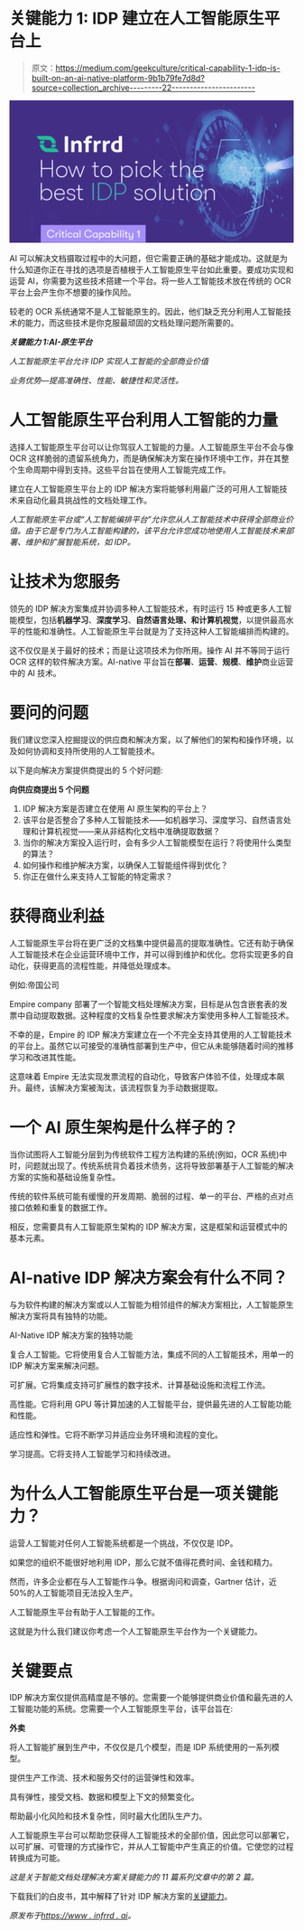 # 关键能力 1: IDP 建立在人工智能原生平台上

> 原文：<https://medium.com/geekculture/critical-capability-1-idp-is-built-on-an-ai-native-platform-9b1b79fe7d8d?source=collection_archive---------22----------------------->

![](img/200b852d2f594f172499dee7bdb194ff.png)

AI 可以解决文档摄取过程中的大问题，但它需要正确的基础才能成功。这就是为什么知道你正在寻找的选项是否植根于人工智能原生平台如此重要。要成功实现和运营 AI，你需要为这些技术搭建一个平台。将一些人工智能技术放在传统的 OCR 平台上会产生你不想要的操作风险。

较老的 OCR 系统通常不是人工智能原生的。因此，他们缺乏充分利用人工智能技术的能力，而这些技术是你克服最顽固的文档处理问题所需要的。

***关键能力 1:AI-原生平台***

*人工智能原生平台允许 IDP 实现人工智能的全部商业价值*

*业务优势—提高准确性、性能、敏捷性和灵活性。*

# 人工智能原生平台利用人工智能的力量

选择人工智能原生平台可以让你驾驭人工智能的力量。人工智能原生平台不会与像 OCR 这样脆弱的遗留系统角力，而是确保解决方案在操作环境中工作，并在其整个生命周期中得到支持。这些平台旨在使用人工智能完成工作。

建立在人工智能原生平台上的 IDP 解决方案将能够利用最广泛的可用人工智能技术来自动化最具挑战性的文档处理工作。

*人工智能原生平台或“人工智能编排平台”允许您从人工智能技术中获得全部商业价值。由于它是专门为人工智能构建的，该平台允许您成功地使用人工智能技术来部署、维护和扩展智能系统，如 IDP。*

# 让技术为您服务

领先的 IDP 解决方案集成并协调多种人工智能技术，有时运行 15 种或更多人工智能模型，包括**机器学习**、**深度学习**、**自然语言处理、**和**计算机视觉**，以提供最高水平的性能和准确性。人工智能原生平台就是为了支持这种人工智能编排而构建的。

这不仅仅是关于最好的技术；而是让这项技术为你所用。操作 AI 并不等同于运行 OCR 这样的软件解决方案。AI-native 平台旨在**部署**、**运营**、**规模**、**维护**商业运营中的 AI 技术。

# 要问的问题

我们建议您深入挖掘提议的供应商和解决方案，以了解他们的架构和操作环境，以及如何协调和支持所使用的人工智能技术。

以下是向解决方案提供商提出的 5 个好问题:

**向供应商提出 5 个问题**

1.  IDP 解决方案是否建立在使用 AI 原生架构的平台上？
2.  该平台是否整合了多种人工智能技术——如机器学习、深度学习、自然语言处理和计算机视觉——来从非结构化文档中准确提取数据？
3.  当你的解决方案投入运行时，会有多少人工智能模型在运行？将使用什么类型的算法？
4.  如何操作和维护解决方案，以确保人工智能组件得到优化？
5.  你正在做什么来支持人工智能的特定需求？

# 获得商业利益

人工智能原生平台将在更广泛的文档集中提供最高的提取准确性。它还有助于确保人工智能技术在企业运营环境中工作，并可以得到维护和优化。您将实现更多的自动化，获得更高的流程性能，并降低处理成本。

例如:帝国公司

Empire company 部署了一个智能文档处理解决方案，目标是从包含嵌套表的发票中自动提取数据。这种程度的文档复杂性要求解决方案使用多种人工智能技术。

不幸的是，Empire 的 IDP 解决方案建立在一个不完全支持其使用的人工智能技术的平台上。虽然它以可接受的准确性部署到生产中，但它从未能够随着时间的推移学习和改进其性能。

这意味着 Empire 无法实现发票流程的自动化，导致客户体验不佳，处理成本飙升。最终，该解决方案被淘汰，该流程恢复为手动数据提取。

# 一个 AI 原生架构是什么样子的？

当你试图将人工智能分层到为传统软件工程方法构建的系统(例如，OCR 系统)中时，问题就出现了。传统系统背负着技术债务，这将导致部署基于人工智能的解决方案的实施和基础设施复杂性。

传统的软件系统可能有缓慢的开发周期、脆弱的过程、单一的平台、严格的点对点接口依赖和重复的数据工作。

相反，您需要具有人工智能原生架构的 IDP 解决方案，这是框架和运营模式中的基本元素。

# AI-native IDP 解决方案会有什么不同？

与为软件构建的解决方案或以人工智能为相邻组件的解决方案相比，人工智能原生解决方案将具有独特的功能。

AI-Native IDP 解决方案的独特功能

复合人工智能。它将使用复合人工智能方法，集成不同的人工智能技术，用单一的 IDP 解决方案来解决问题。

可扩展。它将集成支持可扩展性的数字技术、计算基础设施和流程工作流。

高性能。它将利用 GPU 等计算加速的人工智能平台，提供最先进的人工智能功能和性能。

适应性和弹性。它将不断学习并适应业务环境和流程的变化。

学习提高。它将支持人工智能学习和持续改进。

# 为什么人工智能原生平台是一项关键能力？

运营人工智能对任何人工智能系统都是一个挑战，不仅仅是 IDP。

如果您的组织不能很好地利用 IDP，那么它就不值得花费时间、金钱和精力。

然而，许多企业都在与人工智能作斗争。根据询问和调查，Gartner 估计，近 50%的人工智能项目无法投入生产。

人工智能原生平台有助于人工智能的工作。

这就是为什么我们建议你考虑一个人工智能原生平台作为一个关键能力。

# 关键要点

IDP 解决方案仅提供高精度是不够的。您需要一个能够提供商业价值和最先进的人工智能功能的系统。您需要一个人工智能原生平台，该平台旨在:

**外卖**

将人工智能扩展到生产中，不仅仅是几个模型，而是 IDP 系统使用的一系列模型。

提供生产工作流、技术和服务交付的运营弹性和效率。

具有弹性，接受文档、数据和模型上下文的频繁变化。

帮助最小化风险和技术复杂性，同时最大化团队生产力。

人工智能原生平台可以帮助您获得人工智能技术的全部价值，因此您可以部署它，以可扩展、可管理的方式操作它，并从人工智能中产生真正的价值。它使您的过程转换成为可能。

*这是关于智能文档处理解决方案关键能力的 11 篇系列文章中的第 2 篇。*

下载我们的白皮书，其中解释了针对 IDP 解决方案的[关键能力](https://www.infrrd.ai/whitepaper/idp-critical-capabilities)。

*原发布于*[*https://www . infrrd . ai*](https://www.infrrd.ai/blog/idp-is-built-on-an-ai-native-platform)*。*